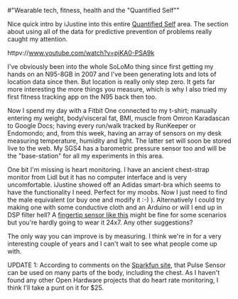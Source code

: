 #"Wearable tech, fitness, health and the \"Quantified Self\""

Nice quick intro by iJustine into this entire <a href="http://quantifiedself.com/">Quantified Self</a> area. The section about using all of the data for predictive prevention of problems really caught my attention.

httpv://www.youtube.com/watch?v=pjKA0-PSA9k

I've obviously been into the whole SoLoMo thing since first getting my hands on an N95-8GB in 2007 and I've been generating lots and lots of location data since then. But location is really only step zero. It gets far more interesting the more things you measure, which is why I also tried my first fitness tracking app on the N95 back then too.

Now I spend my day with a Fitbit One connected to my t-shirt; manually entering my weight, body/visceral fat, BMI, muscle from Omron Karadascan to Google Docs; having every run/walk tracked by RunKeeper or Endomondo; and, from this week, having an array of sensors on my desk measuring temperature, humidity and light. The latter set will soon be stored live to the web. My SGS4 has a barometric pressure sensor too and will be the "base-station" for all my experiments in this area.

One bit I'm missing is heart monitoring. I have an ancient chest-strap monitor from Lidl but it has no computer interface and is very uncomfortable. iJustine showed off an Adidas smart-bra which seems to have the functionality I need. Perfect for my moobs. Now I just need to find the male equivalent (or buy one and modify it :-) ). Alternatively I could try making one with some conductive cloth and an Arduino or will I end up in DSP filter hell? A <a href="http://pulsesensor.com/">fingertip sensor like this</a> might be fine for some scenarios but you're hardly going to wear it 24x7. Any other suggestions?

The only way you can improve is by measuring. I think we're in for a very interesting couple of years and I can't wait to see what people come up with.

UPDATE 1: According to comments on the <a href="https://www.sparkfun.com/products/11574">Sparkfun site</a>, that Pulse Sensor can be used on many parts of the body, including the chest. As I haven't found any other Open Hardware projects that do heart rate monitoring, I think I'll take a punt on it for $25.


